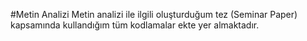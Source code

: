 #Metin Analizi
Metin analizi ile ilgili oluşturduğum tez (Seminar Paper) kapsamında kullandığım tüm kodlamalar ekte yer almaktadır.
